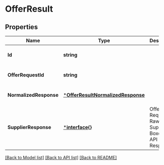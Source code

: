 # OfferResult

## Properties
Name | Type | Description | Notes
------------ | ------------- | ------------- | -------------
**Id** | **string** |  | [optional] [default to null]
**OfferRequestId** | **string** |  | [optional] [default to null]
**NormalizedResponse** | [***OfferResultNormalizedResponse**](OfferResult_normalized_response.md) |  | [optional] [default to null]
**SupplierResponse** | [***interface{}**](interface{}.md) | Offer Request Raw Supplier Boxcribe API Response | [optional] [default to null]

[[Back to Model list]](../README.md#documentation-for-models) [[Back to API list]](../README.md#documentation-for-api-endpoints) [[Back to README]](../README.md)

